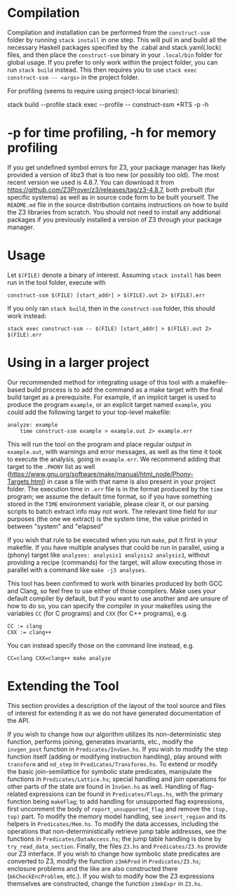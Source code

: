 # Compilation

Compilation and installation can be performed from the `construct-ssm` folder by running `stack install` in one step. This will pull in and build all the necessary Haskell packages specified by the .cabal and stack.yaml(.lock) files, and then place the `construct-ssm` binary in your `.local/bin` folder for global usage. If you prefer to only work within the project folder, you can run `stack build` instead. This then requires you to use `stack exec construct-ssm -- <args>` in the project folder.

For profiling (seems to require using project-local binaries):

  stack build --profile
  stack exec --profile -- construct-ssm <args> +RTS -p -h
  # -p for time profiling, -h for memory profiling

If you get undefined symbol errors for Z3, your package manager has likely provided a version of libz3 that is too new (or possibly too old). The most recent version we used is 4.8.7. You can download it from https://github.com/Z3Prover/z3/releases/tag/z3-4.8.7, both prebuilt (for specific systems) as well as in source code form to be built yourself. The `README.md` file in the source distribution contains instructions on how to build the Z3 libraries from scratch. You should not need to install any additional packages if you previously installed a version of Z3 through your package manager.

# Usage

Let `$(FILE)` denote a binary of interest. Assuming `stack install` has been run in the tool folder, execute with

	construct-ssm $(FILE) [start_addr] > $(FILE).out 2> $(FILE).err

If you only ran `stack build`, then in the `construct-ssm` folder, this should work instead:

    stack exec construct-ssm -- $(FILE) [start_addr] > $(FILE).out 2> $(FILE).err

# Using in a larger project

Our recommended method for integrating usage of this tool with a makefile-based
build process is to add the command as a make target with the final build target
as a prerequisite. For example, if an implicit target is used to produce the
program `example`, or an explicit target named `example`,
you could add the following target to your top-level makefile:

    analyze: example
        time construct-ssm example > example.out 2> example.err

This will run the tool on the program and place regular output in `example.out`,
with warnings and error messages, as well as the time it took to execute the
analysis, going in `example.err`.
We recommend adding that target to the `.PHONY` list as well
(https://www.gnu.org/software/make/manual/html_node/Phony-Targets.html)
in case a file with that name is also present in your project folder.
The execution time in `.err` file is in the format produced by the `time` program; we assume the default time format, so if you have something stored in the `TIME` environment variable, please clear it, or our parsing scripts to batch extract info may not work. The relevant time field for our purposes (the one we extract) is the system time, the value printed in between "system" and "elapsed"

If you wish that rule to be executed when you run `make`,
put it first in your makefile.
If you have multiple analyses that could be run in parallel,
using a (phony) target like `analyses: analysis1 analysis2 analysis3`,
without providing a recipe (commands) for the target, will allow executing those
in parallel with a command like `make -j3 analyses`.

This tool has been confirmed to work with binaries produced by both GCC and Clang,
so feel free to use either of those compilers.
Make uses your default compiler by default, but if you want to use another and
are unsure of how to do so, you can specify the compiler in your makefiles using
the variables `CC` (for C programs) and `CXX` (for C++ programs), e.g.

    CC := clang
    CXX := clang++

You can instead specify those on the command line instead, e.g.

    CC=clang CXX=clang++ make analyze

# Extending the Tool
This section provides a description of the layout of the tool source and files of interest for extending it as we do not have generated documentation of the API.

If you wish to change how our algorithm utilizes its non-deterministic step function, performs joining, generates invariants, etc., modify the `invgen_post` function in `Predicates/InvGen.hs`. If you wish to modify the step function itself (adding or modifying instruction handling), play around with `transform` and `nd_step` in `Predicates/Transforms.hs`. To extend or modify the basic join-semilattice for symbolic state predicates, manipulate the functions in `Predicates/Lattice.hs`; special handling and join operations for other parts of the state are found in `InvGen.hs` as well. Handling of flag-related expressions can be found in `Predicates/Flags.hs`, with the primary function being `makeFlag`; to add handling for unsupported flag expressions, first uncomment the body of `report_unsupported_flag` and remove the `(top, top)` part. To modify the memory model handling, see `insert_region` and its helpers in `Predicates/Mem.hs`. To modify the data accesses, including the operations that non-deterministically retrieve jump table addresses, see the functions in `Predicates/DataAccess.hs`; the jump table handling is done by `try_read_data_section`. Finally, the files `Z3.hs` and `Predicates/Z3.hs` provide our Z3 interface. If you wish to change how symbolic state predicates are converted to Z3, modify the function `z3mkPred` in `Predicates/Z3.hs`; enclosure problems and the like are also constructed there (`mkCheckEncProblem`, etc.). If you wish to modify how the Z3 expressions themselves are constructed, change the function `z3mkExpr` in `Z3.hs`.

